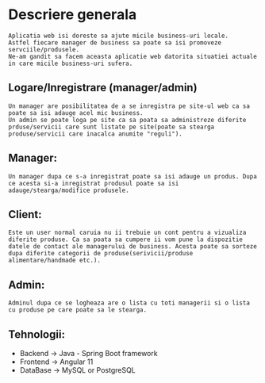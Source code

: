 # Descriere generala

	Aplicatia web isi doreste sa ajute micile business-uri locale. 
	Astfel fiecare manager de business sa poate sa isi promoveze servciile/produsele.
	Ne-am gandit sa facem aceasta aplicatie web datorita situatiei actuale in care micile business-uri sufera.

## Logare/Inregistrare (manager/admin)

	Un manager are posibilitatea de a se inregistra pe site-ul web ca sa poate sa isi adauge acel mic business. 
	Un admin se poate loga pe site ca sa poata sa administreze diferite prduse/servicii care sunt listate pe site(poate sa stearga produse/servicii care inacalca anumite "reguli").

## Manager:
	
	Un manager dupa ce s-a inregistrat poate sa isi adauge un produs. Dupa ce acesta si-a inregistrat produsul poate sa isi adauge/stearga/modifice produsele.

## Client:

	Este un user normal caruia nu ii trebuie un cont pentru a vizualiza diferite produse. Ca sa poata sa cumpere ii vom pune la dispozitie datele de contact ale managerului de business. Acesta poate sa sorteze dupa diferite categorii de produse(serivicii/produse alimentare/handmade etc.).

## Admin:

	Adminul dupa ce se logheaza are o lista cu toti managerii si o lista cu produse pe care poate sa le stearga.



## Tehnologii:
	
* Backend -> Java - Spring Boot framework
* Frontend -> Angular 11
* DataBase -> MySQL or PostgreSQL







